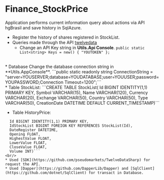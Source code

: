 # Finance_StockPrice
Application performs current information query about actions via API hgBrasil and save history in SqlAzure.

* Register the history of shares registered in StockList.
* Queries made through the API [twelvedata](https://twelvedata.com)
  * Change an API Key string in **Utils.Api Console**.
  ```public static List<string> Keys = new() { "YOUTOKEN" };```
<br/>
* Database
  Change the database connection string in **Utils.AppConsole**.
  ```public static readonly string ConnectionString = "server=YOUSERVER;database=YOUDATABASE;user=YOUUSER;password=YOUPASSWORD;Connection Timeout=1200";```
 <br/>   
  * Table StockList:
  ```CREATE TABLE StockList(
	Id BIGINT IDENTITY(1,1) PRIMARY KEY,
	Symbol VARCHAR(15),
	Name VARCHAR(120),
	Currency VARCHAR(20),
	Exchange VARCHAR(50),
	Country VARCHAR(50),
	Type VARCHAR(50),
	CreationDate DATETIME DEFAULT CURRENT_TIMESTAMP)```

  * Table HistoryPrice:
  ```CREATE TABLE HistoryPrice(
	Id BIGINT IDENTITY(1,1) PRIMARY KEY,
	IdStockList BIGINT FOREIGN KEY REFERENCES StockList(Id),
	DateRegister DATETIME,
	Opening FLOAT,
	HighestValue FLOAT,
	LowerValue FLOAT,
	CloseValue FLOAT,
	Volume INT)```
<br/>
* Used [SDK](https://github.com/pseudomarkets/TwelveDataSharp) for request the API.
* Used [Dapper](https://github.com/DapperLib/Dapper) and [SqlClient](https://github.com/dotnet/SqlClient) for transact in Database.

